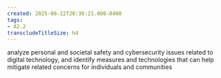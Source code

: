 ```yaml
---
created: 2025-08-12T20:36:21.000-0400
tags:
- A2.2
transcludeTitleSize: h4
---
```


analyze personal and societal safety and cybersecurity issues related to digital technology, and identify measures and technologies that can help mitigate related concerns for individuals and communities